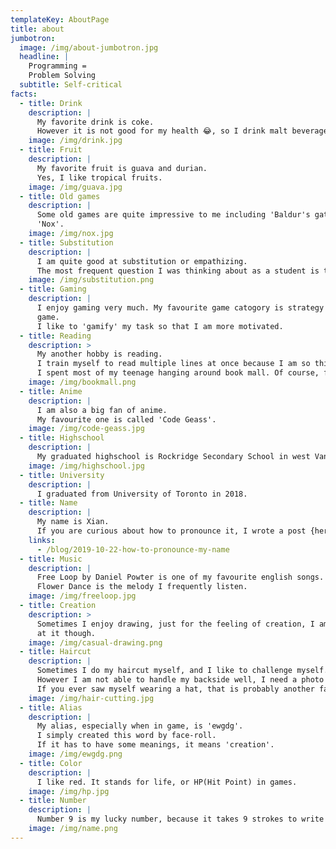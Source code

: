 ```yaml
---
templateKey: AboutPage
title: about
jumbotron:
  image: /img/about-jumbotron.jpg
  headline: |
    Programming =
    Problem Solving
  subtitle: Self-critical
facts:
  - title: Drink
    description: |
      My favorite drink is coke.
      However it is not good for my health 😂️, so I drink malt beverage or diet coke now.
    image: /img/drink.jpg
  - title: Fruit
    description: |
      My favorite fruit is guava and durian. 
      Yes, I like tropical fruits.
    image: /img/guava.jpg
  - title: Old games
    description: |
      Some old games are quite impressive to me including 'Baldur's gate' and
      'Nox'.
    image: /img/nox.jpg
  - title: Substitution
    description: |
      I am quite good at substitution or empathizing. 
      The most frequent question I was thinking about as a student is that if I was the professor, what questions would I give at next exam.
    image: /img/substitution.png
  - title: Gaming
    description: |
      I enjoy gaming very much. My favourite game catogory is strategy or card
      game. 
      I like to 'gamify' my task so that I am more motivated.
  - title: Reading
    description: >
      My another hobby is reading. 
      I train myself to read multiple lines at once because I am so thirsty for the new line when I read, espically if I found a good story, like the story of Sherlock Holmes. 
      I spent most of my teenage hanging around book mall. Of course, for the free air conditioning.
    image: /img/bookmall.png
  - title: Anime
    description: |
      I am also a big fan of anime. 
      My favourite one is called 'Code Geass'.
    image: /img/code-geass.jpg
  - title: Highschool
    description: |
      My graduated highschool is Rockridge Secondary School in west Vancouver.
    image: /img/highschool.jpg
  - title: University
    description: |
      I graduated from University of Toronto in 2018.
  - title: Name
    description: |
      My name is Xian.
      If you are curious about how to pronounce it, I wrote a post {here}.
    links:
      - /blog/2019-10-22-how-to-pronounce-my-name
  - title: Music
    description: |
      Free Loop by Daniel Powter is one of my favourite english songs.
      Flower Dance is the melody I frequently listen.
    image: /img/freeloop.jpg
  - title: Creation
    description: >
      Sometimes I enjoy drawing, just for the feeling of creation, I am not good
      at it though.
    image: /img/casual-drawing.png
  - title: Haircut
    description: |
      Sometimes I do my haircut myself, and I like to challenge myself.
      However I am not able to handle my backside well, I need a photo to assist me.
      If you ever saw myself wearing a hat, that is probably another failure on my way becoming a legendary barber.
    image: /img/hair-cutting.jpg
  - title: Alias
    description: |
      My alias, especially when in game, is 'ewgdg'.
      I simply created this word by face-roll.
      If it has to have some meanings, it means 'creation'.
    image: /img/ewgdg.png
  - title: Color
    description: |
      I like red. It stands for life, or HP(Hit Point) in games.
    image: /img/hp.jpg
  - title: Number
    description: |
      Number 9 is my lucky number, because it takes 9 strokes to write my name.
    image: /img/name.png
---
```

